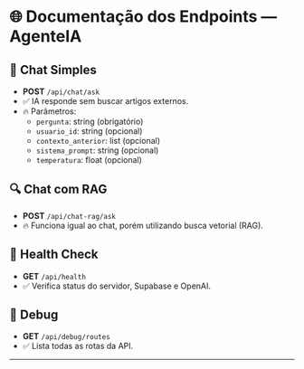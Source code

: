 # 🌐 Documentação dos Endpoints — AgenteIA

## 🧠 Chat Simples

- **POST** `/api/chat/ask`
- ✅ IA responde sem buscar artigos externos.
- 🔥 Parâmetros:
  - `pergunta`: string (obrigatório)
  - `usuario_id`: string (opcional)
  - `contexto_anterior`: list (opcional)
  - `sistema_prompt`: string (opcional)
  - `temperatura`: float (opcional)

## 🔍 Chat com RAG

- **POST** `/api/chat-rag/ask`
- 🔥 Funciona igual ao chat, porém utilizando busca vetorial (RAG).

## 🏥 Health Check

- **GET** `/api/health`
- ✅ Verifica status do servidor, Supabase e OpenAI.

## 🔧 Debug

- **GET** `/api/debug/routes`
- ✅ Lista todas as rotas da API.

---
